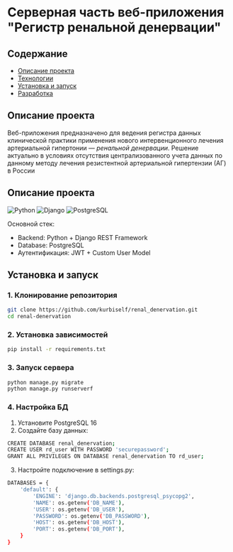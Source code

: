 # Серверная часть веб-приложения "Регистр ренальной денервации"

## Содержание

- [Описание проекта](#title1)
- [Технологии](#title2)
- [Установка и запуск](#title3)
- [Разработка](#title1_4)

## <a id="title1">Описание проекта</a>

Веб-приложения предназначено для ведения регистра данных клинической практики применения нового интервенционного лечения артериальной гипертонии — _ренальной денервации_. Решение актуально в условиях отсутствия централизованного учета данных по данному методу лечения резистентной артериальной гипертензии (АГ) в России

## <a id="title2">Описание проекта</a>

![Python](https://img.shields.io/badge/Python-3.10+-blue.svg)
![Django](https://img.shields.io/badge/Django-4.2-green.svg)
![PostgreSQL](https://img.shields.io/badge/PostgreSQL-16-blue.svg)

Основной стек:

- Backend: Python + Django REST Framework
- Database: PostgreSQL
- Аутентификация: JWT + Custom User Model

## <a id="title1_3">Установка и запуск</a>

### 1. Клонирование репозитория

```bash
git clone https://github.com/kurbiself/renal_denervation.git
cd renal-denervation
```

### 2. Установка зависимостей

```bash
pip install -r requirements.txt
```

### 3. Запуск сервера

```bash
python manage.py migrate
python manage.py runserverf
```

### 4. Настройка БД

1. Установите PostgreSQL 16
2. Создайте базу данных:

```bash
CREATE DATABASE renal_denervation;
CREATE USER rd_user WITH PASSWORD 'securepassword';
GRANT ALL PRIVILEGES ON DATABASE renal_denervation TO rd_user;
```

3. Настройте подключение в settings.py:

```bash
DATABASES = {
    'default': {
        'ENGINE': 'django.db.backends.postgresql_psycopg2',
        'NAME': os.getenv('DB_NAME'),
        'USER': os.getenv('DB_USER'),
        'PASSWORD': os.getenv('DB_PASSWORD'),
        'HOST': os.getenv('DB_HOST'),
        'PORT': os.getenv('DB_PORT'),
    }
}
```
